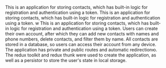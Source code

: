 This is an application for storing contacts, which has built-in logic for
registration and authentication using a token. This is an application for
storing contacts, which has built-in logic for registration and authentication
using a token. w This is an application for storing contacts, which has built-in
logic for registration and authentication using a token. Users can create their
own account, after which they can add new contacts with names and phone numbers,
delete contacts, and filter them by name. All contacts are stored in a database,
so users can access their account from any device. The application has private
and public routes and automatic redirectionю. The redux toolkit and redux thunk
were used to create the application, as well as a persistor to store the user's
state in local storage.
